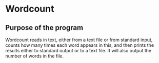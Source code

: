 # Wordcount

## Purpose of the program

Wordcount reads in text, either from a text file or from standard input, counts how many times each word appears in this, and then prints the results either to standard output or to a text file.  It will also output the number of words in the file.
